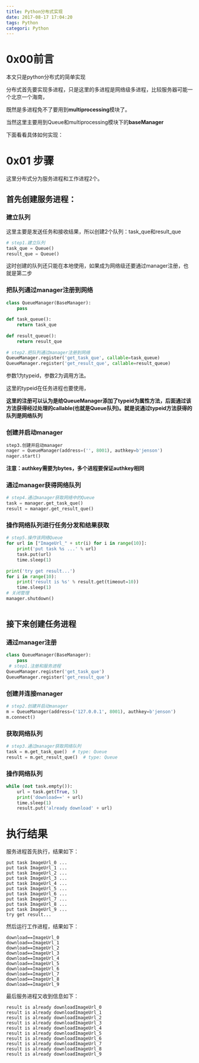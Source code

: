 ```yaml
---
title: Python分布式实现
date: 2017-08-17 17:04:20
tags: Python
categori: Python
---
```


# 0x00前言

本文只是python分布式的简单实现

分布式首先要实现多进程，只是这里的多进程是网络级多进程，比较服务器可能一个北京一个海南，

既然是多进程免不了要用到**multiprocessing**模块了。

当然这里主要用到Queue和multiprocessing模块下的**baseManager**

下面看看具体如何实现：

# 0x01 步骤

这里分布式分为服务进程和工作进程2个。

## 首先创建服务进程：

###  建立队列

这里主要是发送任务和接收结果，所以创建2个队列：task_que和result_que

```python
# step1.建立队列           
task_que = Queue()     
result_que = Queue()   
```

这时创建的队列还只能在本地使用，如果成为网络级还要通过manager注册，也就是第二步

### 把队列通过manager注册到网络

```python
class QueueManager(BaseManager):                               
    pass                                                                                                               
                                                               
def task_queue():                                              
    return task_que                                                                                                        
                                                               
def result_queue():                                            
    return result_que                                          
                                                                                                                          
# step2.把队列通过manager注册到网络                                      
QueueManager.register('get_task_que', callable=task_queue)     
QueueManager.register('get_result_que', callable=result_queue) 
```

参数1为typeid，参数2为调用方法。

这里的typeid在任务进程也要使用，

**这里的注册可以认为是给QueueManager添加了typeid为属性方法，后面通过该方法获得经过处理的callable(也就是Queue队列)。就是说通过typeid方法获得的队列是网络队列**

### 创建并启动manager

```python
step3.创建并启动manager                                          
nager = QueueManager(address=('', 8001), authkey=b'jenson') 
nager.start()                                               
```

**注意：authkey需要为bytes，多个进程要保证authkey相同**

### 通过manager获得网络队列

```python
# step4.通过manager获取网络中的Queue       
task = manager.get_task_que()      
result = manager.get_result_que()  
```

### 操作网络队列进行任务分发和结果获取

```python
# step5.操作该网络Queue                                     
for url in ["ImageUrl_" + str(i) for i in range(10)]:  
    print('put task %s ...' % url)                     
    task.put(url)                                      
    time.sleep(1)                                      
                                                       
print('try get result...')                             
for i in range(10):                                    
    print('result is %s' % result.get(timeout=10))     
    time.sleep(1)                                      
# 关闭管理                                                 
manager.shutdown()                                     
                                                       
```

## 接下来创建任务进程

### 通过manager注册

```python
class QueueManager(BaseManager):         
    pass                                 
 # step1.注册和服务进程                         
QueueManager.register('get_task_que')    
QueueManager.register('get_result_que')  
```

### 创建并连接manager

```python
# step2.创建并启动manager
m = QueueManager(address=('127.0.0.1', 8001), authkey=b'jenson')
m.connect()
```

### 获取网络队列

```python
# step3.通过manager获取网络队列
task = m.get_task_que()  # type: Queue
result = m.get_result_que()  # type: Queue
```

### 操作网络队列

```python
while (not task.empty()):
    url = task.get(True, 5)
    print('download==' + url)
    time.sleep(1)
    result.put('already download' + url)
```

# 执行结果

服务进程首先执行，结果如下：

```
put task ImageUrl_0 ...
put task ImageUrl_1 ...
put task ImageUrl_2 ...
put task ImageUrl_3 ...
put task ImageUrl_4 ...
put task ImageUrl_5 ...
put task ImageUrl_6 ...
put task ImageUrl_7 ...
put task ImageUrl_8 ...
put task ImageUrl_9 ...
try get result...

```

然后运行工作进程，结果如下：

```
download==ImageUrl_0
download==ImageUrl_1
download==ImageUrl_2
download==ImageUrl_3
download==ImageUrl_4
download==ImageUrl_5
download==ImageUrl_6
download==ImageUrl_7
download==ImageUrl_8
download==ImageUrl_9
```

最后服务进程又收到信息如下：

```
result is already downloadImageUrl_0
result is already downloadImageUrl_1
result is already downloadImageUrl_2
result is already downloadImageUrl_3
result is already downloadImageUrl_4
result is already downloadImageUrl_5
result is already downloadImageUrl_6
result is already downloadImageUrl_7
result is already downloadImageUrl_8
result is already downloadImageUrl_9
```


